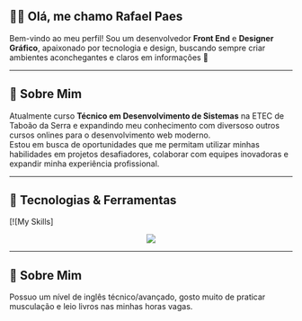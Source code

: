 ## 👨‍💻 Olá, me chamo **Rafael Paes**  
 
 Bem-vindo ao meu perfil! Sou um desenvolvedor **Front End** e  **Designer Gráfico**, apaixonado por tecnologia e design, buscando sempre criar ambientes aconchegantes e claros em informações  🚀  
 
 ---
 
 ## 💼 Sobre Mim  
 
 Atualmente curso **Técnico em Desenvolvimento de Sistemas** na ETEC de Taboão da Serra e expandindo meu conhecimento com diversoso outros cursos onlines para o desenvolvimento web moderno.  
 Estou em busca de oportunidades que me permitam utilizar minhas habilidades em projetos desafiadores, colaborar com equipes inovadoras e expandir minha experiência profissional.
 
 ---
 
 ## 🚀 Tecnologias & Ferramentas  
 
 [![My Skills]
 <p align="center">
   <a href="https://skillicons.dev">
     <img src="https://skillicons.dev/icons?i=php,git,github,mysql,html,css,bootstrap,figma" />
   </a>
 </p>
 
 ---
 
 ## 🎯 Sobre Mim  
 Possuo um nível de inglês técnico/avançado, gosto muito de praticar musculação e leio livros nas minhas horas vagas.
 

